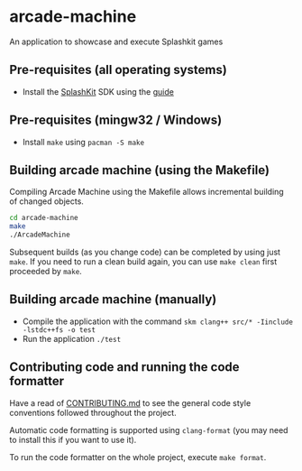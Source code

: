 # arcade-machine
An application to showcase and execute Splashkit games  

## Pre-requisites (all operating systems)

+ Install the [SplashKit](https://splashkit.io) SDK using the [guide](https://splashkit.io/articles/installation/)

## Pre-requisites (mingw32 / Windows)

+ Install `make` using `pacman -S make`

## Building arcade machine (using the Makefile)
Compiling Arcade Machine using the Makefile allows incremental building of changed objects.

```bash
cd arcade-machine
make
./ArcadeMachine
```
Subsequent builds (as you change code) can be completed by using just `make`. If you need to run a clean build again, you can use `make clean` first proceeded by `make`.

## Building arcade machine (manually)
+ Compile the application with the command ```skm clang++ src/* -Iinclude -lstdc++fs -o test```  
+ Run the application ```./test```

## Contributing code and running the code formatter
Have a read of [CONTRIBUTING.md](CONTRIBUTING.md) to see the general code style conventions followed throughout the project.

Automatic code formatting is supported using `clang-format` (you may need to install this if you want to use it). 

To run the code formatter on the whole project, execute `make format`.